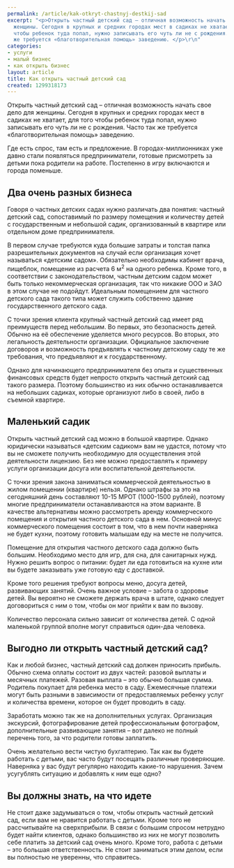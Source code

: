 ```yaml
---
permalink: /article/kak-otkryt-chastnyj-destkij-sad
excerpt: "<p>Открыть частный детский сад – отличная возможность начать свое дело для
  женщины. Сегодня в крупных и средних городах мест в садиках не хватает, для того
  чтобы ребенок туда попал, нужно записывать его чуть ли не с рождения. Часто так
  же требуется «благотворительная помощь» заведению. </p>\r\n"
categories:
- услуги
- малый бизнес
- как открыть бизнес
layout: article
title: Как открыть частный детcкий сад
created: 1299318173
---
```

<!--break-->
<p>Открыть частный детский сад – отличная возможность начать свое дело для женщины. Сегодня в крупных и средних городах мест в садиках не хватает, для того чтобы ребенок туда попал, нужно записывать его чуть ли не с рождения. Часто так же требуется «благотворительная помощь» заведению. </p>
<p>Где есть спрос, там есть и предложение. В городах-миллионниках уже давно стали появляться предприниматели, готовые присмотреть за детьми пока родители на работе. Постепенно в игру включаются и города поменьше.</p>
<h2>Два очень разных бизнеса</h2>
<p>Говоря о частных детских садах нужно различать два понятия: частный детский сад, сопоставимый по размеру помещения и количеству детей с государственным и небольшой садик, организованный в квартире или отдельном доме предпринимателя.</p>
<p> В первом случае требуются куда большие затраты и толстая папка разрешительных документов на случай если организация хочет называться «детским садом». Обязательно необходимы кабинет врача, пищеблок, помещение из расчета 6 м<sup>2</sup> на одного ребенка. Кроме того, в соответствии с законодательством, частным детским садом может быть только некоммерческая организация, так что никакие ООО и ЗАО в этом случае не подойдут. Идеальным помещением для частного детского сада такого типа может служить собственно здание государственного детского сада.</p>
<p>С точки зрения клиента крупный частный детский сад имеет ряд преимуществ перед небольшим. Во первых, это безопасность детей. Обычно на её обеспечение уделяется много ресурсов. Во вторых, это легальность деятельности организации. Официальное заключение договоров и возможность предъявлять к частному детскому саду те же требования, что предъявляют и к государственному.</p>
<p>Однако для начинающего предпринимателя без опыта и существенных финансовых средств будет непросто открыть частный детский сад такого размера. Поэтому большинство из них обычно останавливается на небольших садиках, которые организуют либо в своей, либо в съемной квартире.</p>
<h2>Маленький садик</h2>
<p>Открыть частный детский сад можно в большой квартире. Однако юридически называться «детским садиком» вам не удастся, потому что вы не сможете получить необходимую для осуществления этой деятельности лицензию.  Без нее можно предоставлять к примеру услуги организации досуга или воспитательной деятельности.</p>
<p>С точки зрения закона заниматься коммерческой деятельностью в жилом помещении (квартире) нельзя. Однако штрафы за это на сегодняшний день составляют 10-15 МРОТ (1000-1500 рублей), поэтому многие предприниматели останавливаются на этом варианте. В качестве альтернативы можно рассмотреть аренду коммерческого помещения и открытия частного детского сада в нем. Основной минус коммерческого помещения состоит в том, что в нем почти наверняка не будет кухни, поэтому готовить малышам еду на месте не получится.</p>
<p>Помещение для открытия частного детского сада должно быть большим. Необходимо место для игр, для сна, для санитарных нужд. Нужно решить вопрос о питании: будет ли еда готовиться на кухне или вы будете заказывать уже готовую еду с доставкой. </p>
<p>Кроме того решения требуют вопросы меню, досуга детей, развивающих занятий. Очень важное условие – забота о здоровье детей. Вы вероятно не сможете держать врача в штате, однако следует договориться с ним о том, чтобы он мог прийти к вам по вызову.</p>
<p>Количество персонала сильно зависит от количества детей. С одной маленькой группой вполне могут справиться один-два человека.</p>
<h2>Выгодно ли открыть частный детский сад?</h2>
<p>Как и любой бизнес, частный детский сад должен приносить прибыль. Обычно схема оплаты состоит из двух частей: разовой выплаты и месячных платежей. Разовая выплата – это обычно большая сумма. Родитель покупает для ребенка место в саду. Ежемесячные платежи могут быть разными в зависимости от предоставляемых ребенку услуг и количества времени, которое он будет проводить в саду.</p>
<p>Заработать можно так же на дополнительных услугах. Организация экскурсий, фотографирование детей профессиональным фотографом, дополнительные развивающие занятия – вот далеко не полный перечень того, за что родители готовы заплатить.</p>
<p>Очень желательно вести чистую бухгалтерию. Так как вы будете работать с детьми, вас часто будут посещать различные проверяющие. Наверняка у вас будут регулярно находить какие-то нарушения. Зачем усугублять ситуацию и добавлять к ним еще одно? </p>
<h2>Вы должны знать, на что идете</h2>
<p>Не стоит даже задумываться о том, чтобы открыть частный детский сад, если вам не нравится работать с детьми. Кроме того не рассчитывайте на сверхприбыли. В связи с большим спросом нетрудно будет найти клиентов, однако большинство из них не могут позволить себе платить за детский сад очень много. Кроме того, работа с детьми – это большая ответственность. Не стоит заниматься этим делом, если вы полностью не уверенны, что справитесь.</p>
